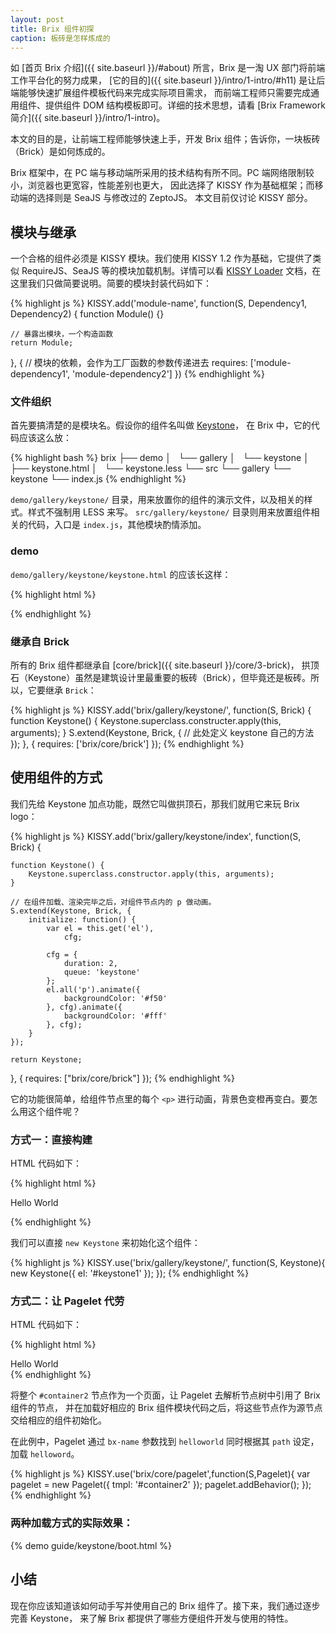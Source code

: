 ```yaml
---
layout: post
title: Brix 组件初探
caption: 板砖是怎样炼成的
---
```


如 [首页 Brix 介绍]({{ site.baseurl }}/#about) 所言，Brix 是一淘 UX 部门将前端工作平台化的努力成果，
[它的目的]({{ site.baseurl }}/intro/1-intro/#h11) 是让后端能够快速扩展组件模板代码来完成实际项目需求，
而前端工程师只需要完成通用组件、提供组件 DOM 结构模板即可。详细的技术思想，请看
[Brix Framework 简介]({{ site.baseurl }}/intro/1-intro)。

本文的目的是，让前端工程师能够快速上手，开发 Brix 组件；告诉你，一块板砖（Brick）是如何炼成的。

Brix 框架中，在 PC 端与移动端所采用的技术结构有所不同。PC 端网络限制较小，浏览器也更宽容，性能差别也更大，
因此选择了 KISSY 作为基础框架；而移动端的选择则是 SeaJS 与修改过的 ZeptoJS。
本文目前仅讨论 KISSY 部分。

## 模块与继承

一个合格的组件必须是 KISSY 模块。我们使用 KISSY 1.2 作为基础，它提供了类似 RequireJS、SeaJS
等的模块加载机制。详情可以看 [KISSY Loader](http://docs.KISSYui.com/docs/html/api/seed/loader/)
文档，在这里我们只做简要说明。简要的模块封装代码如下：

{% highlight js %}
KISSY.add('module-name', function(S, Dependency1, Dependency2) {
    function Module() {}

    // 暴露出模块，一个构造函数
    return Module;
}, {
    // 模块的依赖，会作为工厂函数的参数传递进去
    requires: ['module-dependency1', 'module-dependency2']
})
{% endhighlight %}

### 文件组织

首先要搞清楚的是模块名。假设你的组件名叫做
[Keystone](http://en.wikipedia.org/wiki/Keystone_\(architecture\))，
在 Brix 中，它的代码应该这么放：

{% highlight bash %}
brix
├── demo
│   └── gallery
│       └── keystone
│           ├── keystone.html
│           └── keystone.less
└── src
    └── gallery
        └── keystone
            └── index.js
{% endhighlight %}

`demo/gallery/keystone/` 目录，用来放置你的组件的演示文件，以及相关的样式。样式不强制用 LESS 来写。
`src/gallery/keystone/` 目录则用来放置组件相关的代码，入口是 `index.js`，其他模块酌情添加。

### demo

`demo/gallery/keystone/keystone.html` 的应该长这样：

{% highlight html %}
<!DOCTYPE HTML>
<html>
<head>
  <meta http-equiv="Content-Type" content="text/html; charset=utf-8">
  <title>Brix Keystone Demo</title>
  <link rel="stylesheet" type="text/css" href="../../../dist/brix.css">
  <script src="http://a.tbcdn.cn/s/kissy/1.2.0/kissy.js"></script>
  <script src="../../config.js"></script>
</head>
<body>
  <!-- 组件相关的 HTML 代码 -->
  <script type="text/javascript">
KISSY.ready(function(S) {
    KISSY.use('brix/gallery/keystone/', function(S, Keystone) {
        var keystone = new Keystone({
            // config
        });
    });
});
  </script>
</body>
</html>
{% endhighlight %}

### 继承自 Brick

所有的 Brix 组件都继承自 [core/brick]({{ site.baseurl }}/core/3-brick)，
拱顶石（Keystone）虽然是建筑设计里最重要的板砖（Brick），但毕竟还是板砖。所以，它要继承 `Brick`：

{% highlight js %}
KISSY.add('brix/gallery/keystone/', function(S, Brick) {
    function Keystone() {
        Keystone.superclass.constructer.apply(this, arguments);
    }
    S.extend(Keystone, Brick, {
        // 此处定义 keystone 自己的方法
    });
}, {
    requires: ['brix/core/brick']
});
{% endhighlight %}

## 使用组件的方式

我们先给 Keystone 加点功能，既然它叫做拱顶石，那我们就用它来玩 Brix logo：

{% highlight js %}
KISSY.add('brix/gallery/keystone/index', function(S, Brick) {

    function Keystone() {
        Keystone.superclass.constructor.apply(this, arguments);
    }

    // 在组件加载、渲染完毕之后，对组件节点内的 p 做动画。
    S.extend(Keystone, Brick, {
        initialize: function() {
            var el = this.get('el'),
                cfg;

            cfg = {
                duration: 2,
                queue: 'keystone'
            };
            el.all('p').animate({
                backgroundColor: '#f50'
            }, cfg).animate({
                backgroundColor: '#fff'
            }, cfg);
        }
    });

    return Keystone;
}, {
    requires: ["brix/core/brick"]
});
{% endhighlight %}

它的功能很简单，给组件节点里的每个 `<p>` 进行动画，背景色变橙再变白。要怎么用这个组件呢？

### 方式一：直接构建

HTML 代码如下：

{% highlight html %}
<div id="keystone1">
  <p>Hello <span>World</span></p>
</div>
{% endhighlight %}

我们可以直接 `new Keystone` 来初始化这个组件：

{% highlight js %}
KISSY.use('brix/gallery/keystone/', function(S, Keystone){
    new Keystone({
        el: '#keystone1'
    });
});
{% endhighlight %}

### 方式二：让 Pagelet 代劳

HTML 代码如下：

{% highlight html %}
<div id="container2">
  <div id="keystone2" bx-name="keystone">
    <span>Hello <span>World</span></span>
  </div>
</div>
{% endhighlight %}

将整个 `#container2` 节点作为一个页面，让 Pagelet 去解析节点树中引用了 Brix 组件的节点，
并在加载好相应的 Brix 组件模块代码之后，将这些节点作为源节点交给相应的组件初始化。

在此例中，Pagelet 通过 `bx-name` 参数找到 `helloworld` 同时根据其 `path` 设定，加载 `helloword`。

{% highlight js %}
KISSY.use('brix/core/pagelet',function(S,Pagelet){
    var pagelet = new Pagelet({
        tmpl: '#container2'
    });
    pagelet.addBehavior();
});
{% endhighlight %}

### 两种加载方式的实际效果：

{% demo guide/keystone/boot.html %}

## 小结

现在你应该知道该如何动手写并使用自己的 Brix 组件了。接下来，我们通过逐步完善 Keystone，
来了解 Brix 都提供了哪些方便组件开发与使用的特性。
